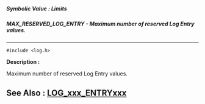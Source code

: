##### Symbolic Value : Limits
##### MAX_RESERVED_LOG_ENTRY - Maximum number of reserved Log Entry values.
---
```
#include <log.h>
```
**Description :**

Maximum number of reserved Log Entry values.

**See Also :**
[LOG_xxx_ENTRYxxx](/domino-c-api-docs/reference/Symb/LOG_xxx_ENTRYxxx)
---
